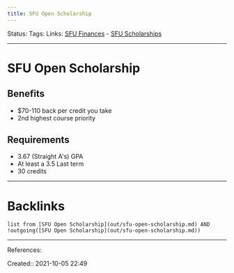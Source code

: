 ```yaml
---
title: SFU Open Scholarship
---
```

Status: 
Tags: 
Links: [SFU Finances](out/sfu-finances.md) - [SFU Scholarships](out/sfu-scholarships.md)
___
# SFU Open Scholarship
## Benefits
- $70-110 back per credit you take
- 2nd highest course priority
## Requirements
- 3.67 (Straight A's) GPA
- At least a 3.5 Last term
- 30 credits
___
# Backlinks
```dataview
list from [SFU Open Scholarship](out/sfu-open-scholarship.md) AND !outgoing([SFU Open Scholarship](out/sfu-open-scholarship.md))
```
___
References:

Created:: 2021-10-05 22:49
